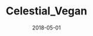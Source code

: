 ---
title: "Celestial_Vegan"
description: "Learning to be a better person thanks to strangers on livejournal"
thumbnail: /_assets/img/storytelling/igc.png
date: 2018-05-01
original: 
   title: Internet Girlfriend Club
   url: https://internetgirlfriend.club/volume6/4.html
   date: 2018-05-01
---